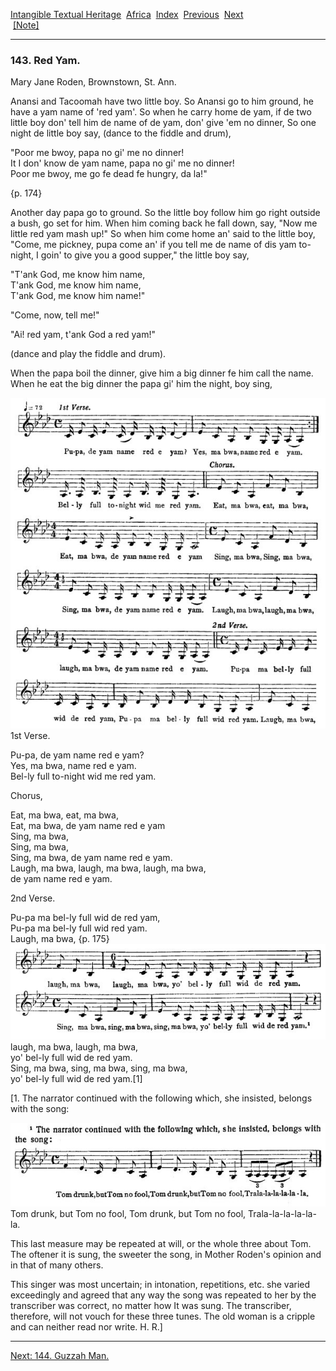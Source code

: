 [Intangible Textual Heritage](../../index)  [Africa](../index) 
[Index](index)  [Previous](jas142)  [Next](jas144)   
 [\[Note\]](jas143n)

------------------------------------------------------------------------

### 143. Red Yam.

Mary Jane Roden, Brownstown, St. Ann.

Anansi and Tacoomah have two little boy. So Anansi go to him ground, he
have a yam name of 'red yam'. So when he carry home de yam, if de two
little boy don' tell him de name of de yam, don' give 'em no dinner, So
one night de little boy say, (dance to the fiddle and drum),

"Poor me bwoy, papa no gi' me no dinner!  
It I don' know de yam name, papa no gi' me no dinner!  
Poor me bwoy, me go fe dead fe hungry, da la!"

{p. 174}

Another day papa go to ground. So the little boy follow him go right
outside a bush, go set for him. When him coming back he fall down, say,
"Now me little red yam mash up!" So when him come home an' said to the
little boy, "Come, me pickney, pupa come an' if you tell me de name of
dis yam to-night, I goin' to give you a good supper," the little boy
say,

"T'ank God, me know him name,  
T'ank God, me know him name,  
T'ank God, me know him name!"

"Come, now, tell me!"

"Ai! red yam, t'ank God a red yam!"

(dance and play the fiddle and drum).

When the papa boil the dinner, give him a big dinner fe him call the
name. When he eat the big dinner the papa gi' him the night, boy sing,

<span id="17400.jpg">![](img/17400.jpg)</span>  
1st Verse.

Pu-pa, de yam name red e yam?  
Yes, ma bwa, name red e yam.  
Bel-ly full to-night wid me red yam.

Chorus,

Eat, ma bwa, eat, ma bwa,  
Eat, ma bwa, de yam name red e yam  
Sing, ma bwa,  
Sing, ma bwa,  
Sing, ma bwa, de yam name red e yam.  
Laugh, ma bwa, laugh, ma bwa, laugh, ma bwa,  
de yam name red e yam.

2nd Verse.

Pu-pa ma bel-ly full wid de red yam,  
Pu-pa ma bel-ly full wid red yam.  
Laugh, ma bwa, {p. 175}  
<span id="17500.jpg">![](img/17500.jpg)</span>  
laugh, ma bwa, laugh, ma bwa,  
yo' bel-ly full wid de red yam.  
Sing, ma bwa, sing, ma bwa, sing, ma bwa,  
yo' bel-ly full wid de red yam.\[1\]

\[1. The narrator continued with the following which, she insisted,
belongs with the song:

<span id="17502.jpg">![](img/17502.jpg)</span>  
Tom drunk, but Tom no fool, Tom drunk, but Tom no fool,
Trala-la-la-la-la-la.

This last measure may be repeated at will, or the whole three about Tom.
The oftener it is sung, the sweeter the song, in Mother Roden's opinion
and in that of many others.

This singer was most uncertain; in intonation, repetitions, etc. she
varied exceedingly and agreed that any way the song was repeated to her
by the transcriber was correct, no matter how It was sung. The
transcriber, therefore, will not vouch for these three tunes. The old
woman is a cripple and can neither read nor write. H. R.\]

------------------------------------------------------------------------

[Next: 144. Guzzah Man.](jas144)
